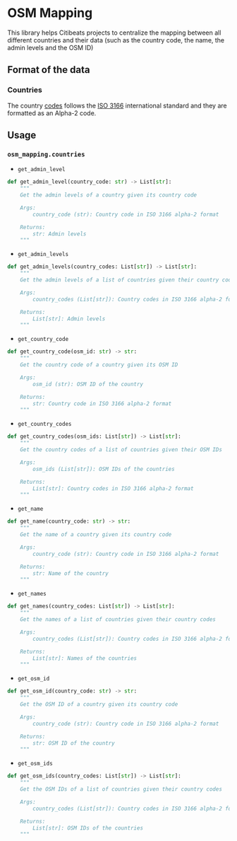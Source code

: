 # OSM Mapping

This library helps Citibeats projects to centralize the mapping between all different countries and their data (such as the country code, the name, the admin levels and the OSM ID)

## Format of the data

### Countries

The country [codes](https://restcountries.com/v3.1/independent?status=true&fields=name,cca2,languages) follows the [ISO 3166](https://www.iso.org/iso-3166-country-codes.html) international standard and they are formatted as an Alpha-2 code.

## Usage

### `osm_mapping.countries`

- `get_admin_level`

```python
def get_admin_level(country_code: str) -> List[str]:
    """
    Get the admin levels of a country given its country code

    Args:
        country_code (str): Country code in ISO 3166 alpha-2 format

    Returns:
        str: Admin levels
    """
```

- `get_admin_levels`

```python
def get_admin_levels(country_codes: List[str]) -> List[str]:
    """
    Get the admin levels of a list of countries given their country codes

    Args:
        country_codes (List[str]): Country codes in ISO 3166 alpha-2 format

    Returns:
        List[str]: Admin levels
    """
```

- `get_country_code`

```python
def get_country_code(osm_id: str) -> str:
    """
    Get the country code of a country given its OSM ID

    Args:
        osm_id (str): OSM ID of the country

    Returns:
        str: Country code in ISO 3166 alpha-2 format
    """
```

- `get_country_codes`

```python
def get_country_codes(osm_ids: List[str]) -> List[str]:
    """
    Get the country codes of a list of countries given their OSM IDs

    Args:
        osm_ids (List[str]): OSM IDs of the countries

    Returns:
        List[str]: Country codes in ISO 3166 alpha-2 format
    """
```

- `get_name`

```python
def get_name(country_code: str) -> str:
    """
    Get the name of a country given its country code

    Args:
        country_code (str): Country code in ISO 3166 alpha-2 format

    Returns:
        str: Name of the country
    """
```

- `get_names`

```python
def get_names(country_codes: List[str]) -> List[str]:
    """
    Get the names of a list of countries given their country codes

    Args:
        country_codes (List[str]): Country codes in ISO 3166 alpha-2 format

    Returns:
        List[str]: Names of the countries
    """
```

- `get_osm_id`

```python
def get_osm_id(country_code: str) -> str:
    """
    Get the OSM ID of a country given its country code

    Args:
        country_code (str): Country code in ISO 3166 alpha-2 format

    Returns:
        str: OSM ID of the country
    """
```

- `get_osm_ids`

```python
def get_osm_ids(country_codes: List[str]) -> List[str]:
    """
    Get the OSM IDs of a list of countries given their country codes

    Args:
        country_codes (List[str]): Country codes in ISO 3166 alpha-2 format

    Returns:
        List[str]: OSM IDs of the countries
    """
```
